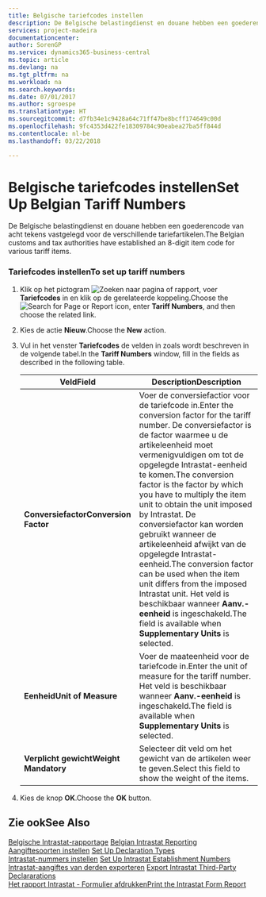 ```yaml
---
title: Belgische tariefcodes instellen
description: De Belgische belastingdienst en douane hebben een goederencode van acht tekens vastgelegd voor de verschillende tariefartikelen.
services: project-madeira
documentationcenter: 
author: SorenGP
ms.service: dynamics365-business-central
ms.topic: article
ms.devlang: na
ms.tgt_pltfrm: na
ms.workload: na
ms.search.keywords: 
ms.date: 07/01/2017
ms.author: sgroespe
ms.translationtype: HT
ms.sourcegitcommit: d7fb34e1c9428a64c71ff47be8bcff174649c00d
ms.openlocfilehash: 9fc4353d422fe18309784c90eabea27ba5ff844d
ms.contentlocale: nl-be
ms.lasthandoff: 03/22/2018

---
```

# <a name="set-up-belgian-tariff-numbers"></a><span data-ttu-id="51f00-103">Belgische tariefcodes instellen</span><span class="sxs-lookup"><span data-stu-id="51f00-103">Set Up Belgian Tariff Numbers</span></span>
<span data-ttu-id="51f00-104">De Belgische belastingdienst en douane hebben een goederencode van acht tekens vastgelegd voor de verschillende tariefartikelen.</span><span class="sxs-lookup"><span data-stu-id="51f00-104">The Belgian customs and tax authorities have established an 8-digit item code for various tariff items.</span></span>  

### <a name="to-set-up-tariff-numbers"></a><span data-ttu-id="51f00-105">Tariefcodes instellen</span><span class="sxs-lookup"><span data-stu-id="51f00-105">To set up tariff numbers</span></span>  

1.  <span data-ttu-id="51f00-106">Klik op het pictogram ![Zoeken naar pagina of rapport](../../media/ui-search/search_small.png "pictogram Zoeken naar pagina of rapport"), voer **Tariefcodes** in en klik op de gerelateerde koppeling.</span><span class="sxs-lookup"><span data-stu-id="51f00-106">Choose the ![Search for Page or Report](../../media/ui-search/search_small.png "Search for Page or Report icon") icon, enter **Tariff Numbers**, and then choose the related link.</span></span>  
2.  <span data-ttu-id="51f00-107">Kies de actie **Nieuw**.</span><span class="sxs-lookup"><span data-stu-id="51f00-107">Choose the **New** action.</span></span>  
3.  <span data-ttu-id="51f00-108">Vul in het venster **Tariefcodes** de velden in zoals wordt beschreven in de volgende tabel.</span><span class="sxs-lookup"><span data-stu-id="51f00-108">In the **Tariff Numbers** window, fill in the fields as described in the following table.</span></span>  

    |<span data-ttu-id="51f00-109">Veld</span><span class="sxs-lookup"><span data-stu-id="51f00-109">Field</span></span>|<span data-ttu-id="51f00-110">Description</span><span class="sxs-lookup"><span data-stu-id="51f00-110">Description</span></span>|  
    |---------------------------------|---------------------------------------|  
    |<span data-ttu-id="51f00-111">**Conversiefactor**</span><span class="sxs-lookup"><span data-stu-id="51f00-111">**Conversion Factor**</span></span>|<span data-ttu-id="51f00-112">Voer de conversiefactior voor de tariefcode in.</span><span class="sxs-lookup"><span data-stu-id="51f00-112">Enter the conversion factor for the tariff number.</span></span> <span data-ttu-id="51f00-113">De conversiefactor is de factor waarmee u de artikeleenheid moet vermenigvuldigen om tot de opgelegde Intrastat-eenheid te komen.</span><span class="sxs-lookup"><span data-stu-id="51f00-113">The conversion factor is the factor by which you have to multiply the item unit to obtain the unit imposed by Intrastat.</span></span> <span data-ttu-id="51f00-114">De conversiefactor kan worden gebruikt wanneer de artikeleenheid afwijkt van de opgelegde Intrastat-eenheid.</span><span class="sxs-lookup"><span data-stu-id="51f00-114">The conversion factor can be used when the item unit differs from the imposed Intrastat unit.</span></span> <span data-ttu-id="51f00-115">Het veld is beschikbaar wanneer **Aanv.-eenheid** is ingeschakeld.</span><span class="sxs-lookup"><span data-stu-id="51f00-115">The field is available when **Supplementary Units** is selected.</span></span>|  
    |<span data-ttu-id="51f00-116">**Eenheid**</span><span class="sxs-lookup"><span data-stu-id="51f00-116">**Unit of Measure**</span></span>|<span data-ttu-id="51f00-117">Voer de maateenheid voor de tariefcode in.</span><span class="sxs-lookup"><span data-stu-id="51f00-117">Enter the unit of measure for the tariff number.</span></span> <span data-ttu-id="51f00-118">Het veld is beschikbaar wanneer **Aanv.-eenheid** is ingeschakeld.</span><span class="sxs-lookup"><span data-stu-id="51f00-118">The field is available when **Supplementary Units** is selected.</span></span>|  
    |<span data-ttu-id="51f00-119">**Verplicht gewicht**</span><span class="sxs-lookup"><span data-stu-id="51f00-119">**Weight Mandatory**</span></span>|<span data-ttu-id="51f00-120">Selecteer dit veld om het gewicht van de artikelen weer te geven.</span><span class="sxs-lookup"><span data-stu-id="51f00-120">Select this field to show the weight of the items.</span></span>|  

4.  <span data-ttu-id="51f00-121">Kies de knop **OK**.</span><span class="sxs-lookup"><span data-stu-id="51f00-121">Choose the **OK** button.</span></span>  
  
## <a name="see-also"></a><span data-ttu-id="51f00-122">Zie ook</span><span class="sxs-lookup"><span data-stu-id="51f00-122">See Also</span></span>  
 <span data-ttu-id="51f00-123">[Belgische Intrastat-rapportage](belgian-intrastat-reporting.md) </span><span class="sxs-lookup"><span data-stu-id="51f00-123">[Belgian Intrastat Reporting](belgian-intrastat-reporting.md) </span></span>  
 <span data-ttu-id="51f00-124">[Aangiftesoorten instellen](how-to-set-up-declaration-types.md) </span><span class="sxs-lookup"><span data-stu-id="51f00-124">[Set Up Declaration Types](how-to-set-up-declaration-types.md) </span></span>  
 <span data-ttu-id="51f00-125">[Intrastat-nummers instellen](how-to-set-up-intrastat-establishment-numbers.md) </span><span class="sxs-lookup"><span data-stu-id="51f00-125">[Set Up Intrastat Establishment Numbers](how-to-set-up-intrastat-establishment-numbers.md) </span></span>  
 <span data-ttu-id="51f00-126">[Intrastat-aangiftes van derden exporteren](how-to-export-intrastat-third-party-declararations.md) </span><span class="sxs-lookup"><span data-stu-id="51f00-126">[Export Intrastat Third-Party Declararations](how-to-export-intrastat-third-party-declararations.md) </span></span>  
 [<span data-ttu-id="51f00-127">Het rapport Intrastat - Formulier afdrukken</span><span class="sxs-lookup"><span data-stu-id="51f00-127">Print the Intrastat Form Report</span></span>](how-to-print-the-intrastat-form-report.md)

